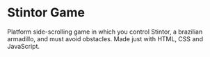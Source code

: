 # Stintor Game

Platform side-scrolling game in which you control Stintor, a brazilian armadillo, and must avoid obstacles. Made just with HTML, CSS and JavaScript.
